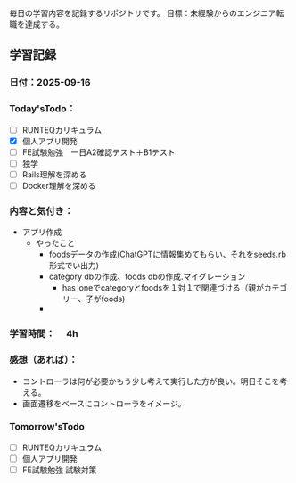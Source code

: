 毎日の学習内容を記録するリポジトリです。
目標：未経験からのエンジニア転職を達成する。

## 学習記録
### 日付：2025-09-16
### Today'sTodo：
- [ ] RUNTEQカリキュラム　　
- [x] 個人アプリ開発
- [ ] FE試験勉強　一日A2確認テスト＋B1テスト
- [ ] 独学
- [ ] Rails理解を深める
- [ ] Docker理解を深める　
### 内容と気付き：
- アプリ作成
    - やったこと
        - foodsデータの作成(ChatGPTに情報集めてもらい、それをseeds.rb形式でい出力)
        - category dbの作成、foods dbの作成.マイグレーション
            - has_oneでcategoryとfoodsを１対１で関連づける（親がカテゴリー、子がfoods)
        - 
### 学習時間：　 4h
### 感想（あれば）：
- コントローラは何が必要かもう少し考えて実行した方が良い。明日そこを考える。
- 画面遷移をベースにコントローラをイメージ。
### Tomorrow'sTodo
- [ ] RUNTEQカリキュラム
- [ ] 個人アプリ開発
- [ ] FE試験勉強 試験対策
